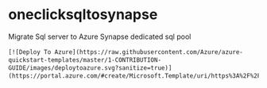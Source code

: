 # oneclicksqltosynapse
Migrate Sql server to Azure Synapse dedicated sql pool

    [![Deploy To Azure](https://raw.githubusercontent.com/Azure/azure-quickstart-templates/master/1-CONTRIBUTION-GUIDE/images/deploytoazure.svg?sanitize=true)](https://portal.azure.com/#create/Microsoft.Template/uri/https%3A%2F%2Fraw.githubusercontent.com%2FAzure%2Foneclicksqltosynapse%2Fmain%2Fazuredeploy.json)

